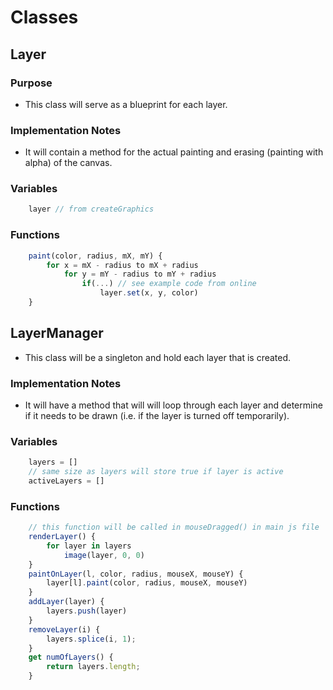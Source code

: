 # Classes
## Layer
### Purpose
- This class will serve as a blueprint for each layer.
### Implementation Notes
- It will contain a method for the actual painting and erasing (painting with alpha) of the canvas. 
### Variables
```js
    layer // from createGraphics
```
### Functions
```js
    paint(color, radius, mX, mY) {
        for x = mX - radius to mX + radius
            for y = mY - radius to mY + radius
                if(...) // see example code from online
                    layer.set(x, y, color)
    }
```

## LayerManager
- This class will be a singleton and hold each layer that is created.
### Implementation Notes
- It will have a method that will will loop through each layer and determine if it needs to be drawn (i.e. if the layer is turned off temporarily). 
### Variables
```js
    layers = []
    // same size as layers will store true if layer is active
    activeLayers = []
```
### Functions
```js
    // this function will be called in mouseDragged() in main js file
    renderLayer() {
        for layer in layers
            image(layer, 0, 0)
    }
    paintOnLayer(l, color, radius, mouseX, mouseY) {
        layer[l].paint(color, radius, mouseX, mouseY)
    }
    addLayer(layer) {
        layers.push(layer)
    }
    removeLayer(i) {
        layers.splice(i, 1);
    }
    get numOfLayers() {
        return layers.length;
    }
```